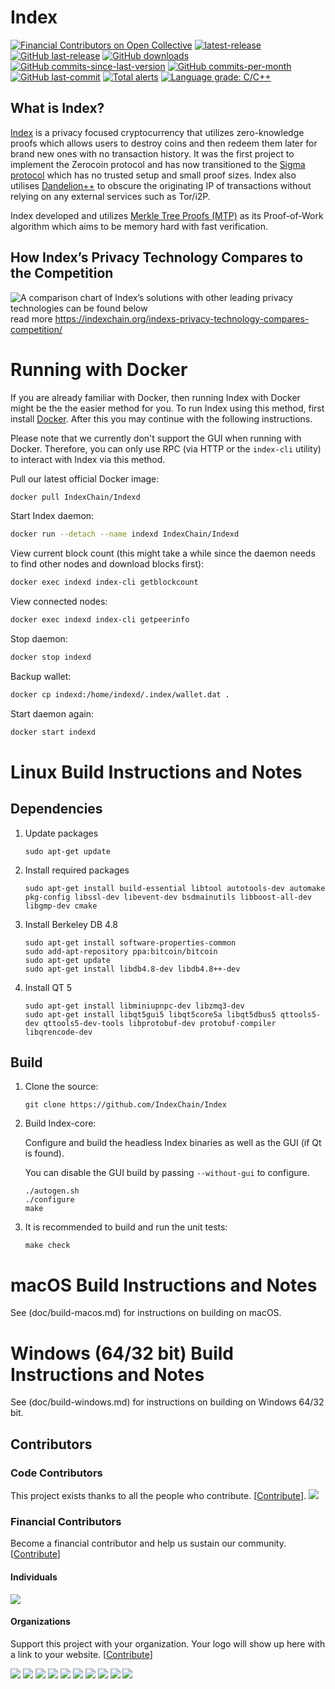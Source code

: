 Index
===============

[![Financial Contributors on Open Collective](https://opencollective.com/index/all/badge.svg?label=financial+contributors)](https://opencollective.com/index) [![latest-release](https://img.shields.io/github/release/IndexChain/Index)](https://github.com/IndexChain/Index/releases)
[![GitHub last-release](https://img.shields.io/github/release-date/IndexChain/Index)](https://github.com/IndexChain/Index/releases)
[![GitHub downloads](https://img.shields.io/github/downloads/IndexChain/Index/total)](https://github.com/IndexChain/Index/releases)
[![GitHub commits-since-last-version](https://img.shields.io/github/commits-since/IndexChain/Index/latest/master)](https://github.com/IndexChain/Index/graphs/commit-activity)
[![GitHub commits-per-month](https://img.shields.io/github/commit-activity/m/IndexChain/Index)](https://github.com/IndexChain/Index/graphs/code-frequency)
[![GitHub last-commit](https://img.shields.io/github/last-commit/IndexChain/Index)](https://github.com/IndexChain/Index/commits/master)
[![Total alerts](https://img.shields.io/lgtm/alerts/g/IndexChain/Index.svg?logo=lgtm&logoWidth=18)](https://lgtm.com/projects/g/IndexChain/Index/alerts/)
[![Language grade: C/C++](https://img.shields.io/lgtm/grade/cpp/g/IndexChain/Index.svg?logo=lgtm&logoWidth=18)](https://lgtm.com/projects/g/IndexChain/Index/context:cpp)

What is Index?
--------------

[Index](https://indexchain.org) is a privacy focused cryptocurrency that utilizes zero-knowledge proofs which allows users to destroy coins and then redeem them later for brand new ones with no transaction history. It was the first project to implement the Zerocoin protocol and has now transitioned to the [Sigma protocol](https://indexchain.org/what-is-sigma-and-why-is-it-replacing-zerocoin-in-index/) which has no trusted setup and small proof sizes. Index also utilises [Dandelion++](https://arxiv.org/abs/1805.11060) to obscure the originating IP of transactions without relying on any external services such as Tor/i2P.

Index developed and utilizes [Merkle Tree Proofs (MTP)](https://arxiv.org/pdf/1606.03588.pdf) as its Proof-of-Work algorithm which aims to be memory hard with fast verification.

How Index’s Privacy Technology Compares to the Competition
--------------
![A comparison chart of Index’s solutions with other leading privacy technologies can be found below](https://indexchain.org/wp-content/uploads/2019/04/index_table_coloured5-01.png) 
read more https://indexchain.org/indexs-privacy-technology-compares-competition/

Running with Docker
===================

If you are already familiar with Docker, then running Index with Docker might be the the easier method for you. To run Index using this method, first install [Docker](https://store.docker.com/search?type=edition&offering=community). After this you may
continue with the following instructions.

Please note that we currently don't support the GUI when running with Docker. Therefore, you can only use RPC (via HTTP or the `index-cli` utility) to interact with Index via this method.

Pull our latest official Docker image:

```sh
docker pull IndexChain/Indexd
```

Start Index daemon:

```sh
docker run --detach --name indexd IndexChain/Indexd
```

View current block count (this might take a while since the daemon needs to find other nodes and download blocks first):

```sh
docker exec indexd index-cli getblockcount
```

View connected nodes:

```sh
docker exec indexd index-cli getpeerinfo
```

Stop daemon:

```sh
docker stop indexd
```

Backup wallet:

```sh
docker cp indexd:/home/indexd/.index/wallet.dat .
```

Start daemon again:

```sh
docker start indexd
```

Linux Build Instructions and Notes
==================================

Dependencies
----------------------
1.  Update packages

        sudo apt-get update

2.  Install required packages

        sudo apt-get install build-essential libtool autotools-dev automake pkg-config libssl-dev libevent-dev bsdmainutils libboost-all-dev libgmp-dev cmake

3.  Install Berkeley DB 4.8

        sudo apt-get install software-properties-common
        sudo add-apt-repository ppa:bitcoin/bitcoin
        sudo apt-get update
        sudo apt-get install libdb4.8-dev libdb4.8++-dev

4.  Install QT 5

        sudo apt-get install libminiupnpc-dev libzmq3-dev
        sudo apt-get install libqt5gui5 libqt5core5a libqt5dbus5 qttools5-dev qttools5-dev-tools libprotobuf-dev protobuf-compiler libqrencode-dev

Build
----------------------
1.  Clone the source:

        git clone https://github.com/IndexChain/Index

2.  Build Index-core:

    Configure and build the headless Index binaries as well as the GUI (if Qt is found).

    You can disable the GUI build by passing `--without-gui` to configure.
        
        ./autogen.sh
        ./configure
        make

3.  It is recommended to build and run the unit tests:

        make check


macOS Build Instructions and Notes
=====================================
See (doc/build-macos.md) for instructions on building on macOS.



Windows (64/32 bit) Build Instructions and Notes
=====================================
See (doc/build-windows.md) for instructions on building on Windows 64/32 bit.

## Contributors

### Code Contributors

This project exists thanks to all the people who contribute. [[Contribute](CONTRIBUTING.md)].
<a href="https://github.com/IndexChain/Index/graphs/contributors"><img src="https://opencollective.com/index/contributors.svg?width=890&button=false" /></a>

### Financial Contributors

Become a financial contributor and help us sustain our community. [[Contribute](https://opencollective.com/index/contribute)]

#### Individuals

<a href="https://opencollective.com/index"><img src="https://opencollective.com/index/individuals.svg?width=890"></a>

#### Organizations

Support this project with your organization. Your logo will show up here with a link to your website. [[Contribute](https://opencollective.com/index/contribute)]

<a href="https://opencollective.com/index/organization/0/website"><img src="https://opencollective.com/index/organization/0/avatar.svg"></a>
<a href="https://opencollective.com/index/organization/1/website"><img src="https://opencollective.com/index/organization/1/avatar.svg"></a>
<a href="https://opencollective.com/index/organization/2/website"><img src="https://opencollective.com/index/organization/2/avatar.svg"></a>
<a href="https://opencollective.com/index/organization/3/website"><img src="https://opencollective.com/index/organization/3/avatar.svg"></a>
<a href="https://opencollective.com/index/organization/4/website"><img src="https://opencollective.com/index/organization/4/avatar.svg"></a>
<a href="https://opencollective.com/index/organization/5/website"><img src="https://opencollective.com/index/organization/5/avatar.svg"></a>
<a href="https://opencollective.com/index/organization/6/website"><img src="https://opencollective.com/index/organization/6/avatar.svg"></a>
<a href="https://opencollective.com/index/organization/7/website"><img src="https://opencollective.com/index/organization/7/avatar.svg"></a>
<a href="https://opencollective.com/index/organization/8/website"><img src="https://opencollective.com/index/organization/8/avatar.svg"></a>
<a href="https://opencollective.com/index/organization/9/website"><img src="https://opencollective.com/index/organization/9/avatar.svg"></a>
